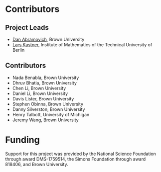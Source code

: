 # Contributors

## Project Leads

- [Dan Abramovich](http://www.math.brown.edu/dabramov/), Brown University
- [Lars Kastner](https://lkastner.github.io/), Institute of Mathematics of the Technical University of Berlin

## Contributors

- Nada Benabla, Brown University
- Dhruv Bhatia, Brown University
- Chen Li, Brown University
- Daniel Li, Brown University
- Davis Lister, Brown University
- Stephen Obinna, Brown University
- Danny Silverston, Brown University
- Henry Talbott, University of Michigan
- Jeremy Wang, Brown University

# Funding

Support for this project was provided by the National Science Foundation through award DMS-1759514, the Simons Foundation through award 818406, and Brown University.